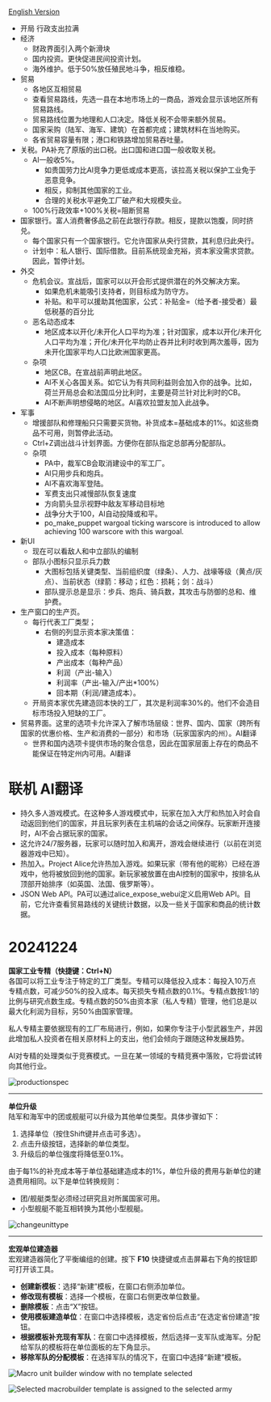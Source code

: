 [English Version](https://sneakbug8.com/project-alice)

* 开局 行政支出拉满
* 经济
  * 财政界面引入两个新滑块
  * 国内投资。更快促进民间投资计划。
  * 海外维护。低于50%放任殖民地斗争，相反维稳。
* 贸易
  * 各地区互相贸易
  * 查看贸易路线，先选一县在本地市场上的一商品，游戏会显示该地区所有贸易路线。
  * 贸易路线位置为地理和人口决定。降低关税不会带来额外贸易。
  * 国家采购（陆军、海军、建筑）在首都完成；建筑材料在当地购买。
  * 各省贸易容量有限；港口和铁路增加贸易吞吐量。
* 关税。PA补充了原版的出口税。出口国和进口国一般收取关税。
  * AI一般收5%。
    * 如贵国劳力比AI竞争力更低或成本更高，该拉高关税以保护工业免于恶意竞争。
    * 相反，抑制其他国家的工业。
    * 合理的关税水平避免工厂破产和大规模失业。
  * 100%行政效率+100%关税=阻断贸易
* 国家银行。富人消费奢侈品之前在此银行存款。相反，提款以饱腹，同时挤兑。
  * 每个国家只有一个国家银行。它允许国家从央行贷款，其利息归此央行。
  * 计划中：私人银行、国际借款。目前系统现金充裕，资本家没需求贷款。因此，暂停计划。
* 外交
  * 危机会议。宣战后，国家可以以开会形式提供潜在的外交解决方案。
    * 如果危机未能吸引支持者，则目标成为防守方。
    * 补贴。和平可以援助其他国家，公式：补贴金=（给予者-接受者）最低税基的百分比
  * 恶名动态成本
    * 地区成本以开化/未开化人口平均为准；针对国家，成本以开化/未开化人口平均为准；开化/未开化平均防止吞并比利时收到两次羞辱，因为未开化国家平均人口比欧洲国家更高。
  * 杂项
    * 地区CB。在宣战前声明此地区。
    * AI不关心各国关系。如它认为有共同利益则会加入你的战争。比如，荷兰开局总会和法国瓜分比利时，主要是荷兰针对比利时的CB。
    * AI不断声明想侵略的地区。AI喜欢拉盟友加入此战争。
* 军事
  * 增援部队和修理船只只需要买货物。补货成本=基础成本的1%。如这些商品不可用，则暂停此活动。
  * Ctrl+Z调出战斗计划界面。方便你在部队指定总部再分配部队。
  * 杂项
    * PA中，裁军CB会取消建设中的军工厂。
    * AI只用步兵和炮兵。
    * AI不喜欢海军登陆。
    * 军费支出只减慢部队恢复速度
    * 方向箭头显示视野中敌友军移动目标地
    * 战争分大于100，AI自动投降或和平。
    * po_make_puppet wargoal ticking warscore is introduced to allow achieving 100 warscore with this wargoal.
* 新UI
  * 现在可以看敌人和中立部队的编制
  * 部队小图标只显示兵力数
    * 大图标包括关键类型、当前组织度（绿条）、人力、战壕等级（黄点/灰点）、当前状态（绿箭：移动；红色：损耗；剑：战斗）
    * 部队提示总是显示：步兵、炮兵、骑兵数，其攻击与防御的总和、维护费。
* 生产窗口的生产页。
  * 每行代表工厂类型；
    * 右侧的列显示资本家决策值：
      * 建造成本
      * 投入成本（每种原料）
      * 产出成本（每种产品）
      * 利润（产出-输入）
      * 利润率（产出-输入/产出*100%）
      * 回本期（利润/建造成本）。
  * 开局资本家优先建造回本快的工厂，其次是利润率30%的。他们不会造目标市场投入短缺的工厂。
* 贸易界面。这里的选项卡允许深入了解市场层级：世界、国内、国家（跨所有国家的优惠价格、生产和消费的一部分）和市场（玩家国家内的州）。AI翻译
  * 世界和国内选项卡提供市场的聚合信息，因此在国家层面上存在的商品不能保证在特定州内可用。AI翻译

# 联机 AI翻译

* 持久多人游戏模式。在这种多人游戏模式中，玩家在加入大厅和热加入时会自动返回到他们的国家，并且玩家列表在主机端的会话之间保存。玩家断开连接时，AI不会占据玩家的国家。
* 这允许24/7服务器，玩家可以随时加入和离开，游戏会继续进行（以前在浏览器游戏中已知）。
* 热加入。Project Alice允许热加入游戏。如果玩家（带有他的昵称）已经在游戏中，他将被放回到他的国家。新玩家被放置在由AI控制的国家中，按排名从顶部开始排序（如英国、法国、俄罗斯等）。
* JSON Web API。PA可以通过alice_expose_webui定义启用Web API。目前，它允许查看贸易路线的关键统计数据，以及一些关于国家和商品的统计数据。

# 20241224

**国家工业专精（快捷键：Ctrl+N）**  
各国可以将工业专注于特定的工厂类型。专精可以降低投入成本：每投入10万点专精点数，可减少50%的投入成本。每天损失专精点数的0.1%。专精点数按1:1的比例与研究点数生成。专精点数的50%由资本家（私人专精）管理，他们总是以最大化利润为目标，另50%由国家管理。  

私人专精主要依据现有的工厂布局进行，例如，如果你专注于小型武器生产，并因此增加私人投资者在相关原材料上的支出，他们会倾向于跟随这种发展趋势。  

AI对专精的处理类似于竞赛模式。一旦在某一领域的专精竞赛中落败，它将尝试转向其他行业。  

![productionspec](https://i.postimg.cc/cCz2xZ2V/productionspec.jpg)

---

**单位升级**  
陆军和海军中的团或舰艇可以升级为其他单位类型。具体步骤如下：  
1. 选择单位（按住Shift键并点击可多选）。  
2. 点击升级按钮，选择新的单位类型。  
3. 升级后的单位强度将降低至0.1%。  

由于每1%的补充成本等于单位基础建造成本的1%，单位升级的费用与新单位的建造费用相同。以下是单位转换规则：  
- 团/舰艇类型必须经过研究且对所属国家可用。  
- 小型舰艇不能互相转换为其他小型舰艇。  

![changeunittype](https://i.postimg.cc/dV9MdMyT/changeunittype.jpg)

---

**宏观单位建造器**  
宏观建造器简化了平衡编组的创建。按下 **F10** 快捷键或点击屏幕右下角的按钮即可打开该工具。  

- **创建新模板**：选择“新建”模板，在窗口右侧添加单位。  
- **修改现有模板**：选择一个模板，在窗口右侧更改单位数量。  
- **删除模板**：点击“X”按钮。  
- **使用模板建造单位**：在窗口中选择模板，选定省份后点击“在选定省份建造”按钮。  
- **根据模板补充现有军队**：在窗口中选择模板，然后选择一支军队或海军。分配给军队的模板将在单位面板的左下角显示。  
- **移除军队的分配模板**：在选择军队的情况下，在窗口中选择“新建”模板。

![Macro unit builder window with no template selected](https://i.postimg.cc/GpRNhXgh/macrobuilder1.jpg)

![Selected macrobuilder template is assigned to the selected army](https://i.postimg.cc/LsVWqjGk/macrobuilder2.jpg)
